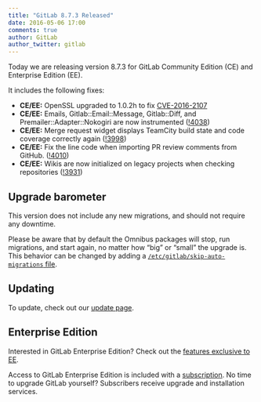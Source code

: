 ```yaml
---
title: "GitLab 8.7.3 Released"
date: 2016-05-06 17:00
comments: true
author: GitLab
author_twitter: gitlab
---
```


Today we are releasing version 8.7.3 for GitLab Community Edition (CE) and
Enterprise Edition (EE).

It includes the following fixes:

- **CE/EE:** OpenSSL upgraded to 1.0.2h to fix [CVE-2016-2107]
- **CE/EE:** Emails, Gitlab::Email::Message, Gitlab::Diff, and
  Premailer::Adapter::Nokogiri are now instrumented ([!4038])
- **CE/EE:** Merge request widget displays TeamCity build state and code
  coverage correctly again ([!3998])
- **CE/EE:** Fix the line code when importing PR review comments from GitHub.
  ([!4010])
- **CE/EE:** Wikis are now initialized on legacy projects when checking
  repositories ([!3931])

<!-- more -->

## Upgrade barometer

This version does not include any new migrations, and should not require any
downtime.

Please be aware that by default the Omnibus packages will stop, run migrations,
and start again, no matter how “big” or “small” the upgrade is. This behavior
can be changed by adding a [`/etc/gitlab/skip-auto-migrations`
file](http://doc.gitlab.com/omnibus/update/README.html).

## Updating

To update, check out our [update page](https://about.gitlab.com/update).

## Enterprise Edition

Interested in GitLab Enterprise Edition? Check out the [features exclusive to
EE](http://about.gitlab.com/features/#enterprise).

Access to GitLab Enterprise Edition is included with a [subscription](http://www.gitlab.com/subscription/).
No time to upgrade GitLab yourself? Subscribers receive upgrade and installation
services.

[CVE-2016-2107]: https://cve.mitre.org/cgi-bin/cvename.cgi?name=CVE-2016-2107
[!4038]: https://gitlab.com/gitlab-org/gitlab-ce/merge_requests/4038
[!3998]: https://gitlab.com/gitlab-org/gitlab-ce/merge_requests/3998
[!4010]: https://gitlab.com/gitlab-org/gitlab-ce/merge_requests/4010
[!3931]: https://gitlab.com/gitlab-org/gitlab-ce/merge_requests/3931
